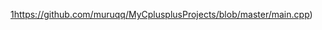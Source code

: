 [1](https://github.com/muruqq/MyCplusplusProjects/blob/master/main.cpp)https://github.com/muruqq/MyCplusplusProjects/blob/master/main.cpp)
